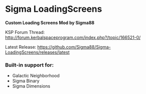 # Sigma LoadingScreens

**Custom Loading Screens Mod by Sigma88**


KSP Forum Thread: http://forum.kerbalspaceprogram.com/index.php?/topic/166521-0/

Latest Release: https://github.com/Sigma88/Sigma-LoadingScreens/releases/latest



### Built-in support for:

- Galactic Neighborhood
- Sigma Binary
- Sigma Dimensions
